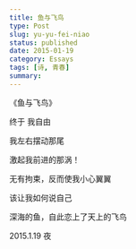```yaml
---
title: 鱼与飞鸟
type: Post
slug: yu-yu-fei-niao
status: published
date: 2015-01-19
category: Essays
tags: [诗, 青春]
summary:
---
```


《鱼与飞鸟》

终于 我自由

我左右摆动那尾

激起我前进的那涡！


无有拘束，反而使我小心翼翼

该让我如何说自己

深海的鱼，自此恋上了天上的飞鸟

2015.1.19 夜